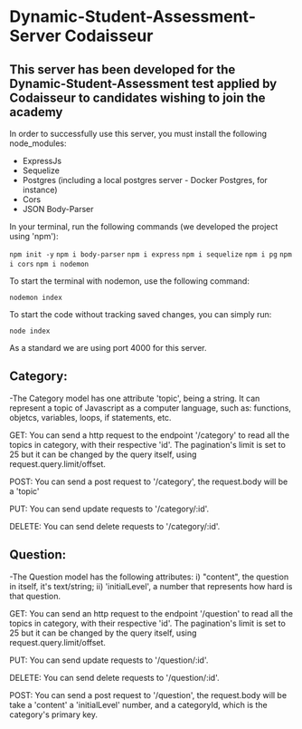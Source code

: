  # Dynamic-Student-Assessment-Server Codaisseur

 ## This server has been developed for the Dynamic-Student-Assessment test applied by Codaisseur to candidates wishing to join the academy

 In order to successfully use this server, you must install the following node_modules:

 - ExpressJs
 - Sequelize 
 - Postgres (including a local postgres server - Docker Postgres, for instance)
 - Cors 
 - JSON Body-Parser

 In your terminal, run the following commands (we developed the project using 'npm'):

 `npm init -y`
 `npm i body-parser`
 `npm i express`
 `npm i sequelize`
 `npm i pg`
 `npm i cors`
 `npm i nodemon`

 To start the terminal with nodemon, use the following command:

 `nodemon index`
 
 To start the code without tracking saved changes, you can simply run:

 `node index`

 As a standard we are using port 4000 for this server.

 ## Category:

-The Category model has one attribute 'topic', being a string. It can represent a topic of Javascript as a computer language, such as: functions, objetcs, variables, loops, if statements, etc.

GET: You can send a http request to the endpoint 
'/category' to read all the topics in category, with their respective 'id'. The pagination's limit is set to 25 but it can be changed by the query itself, using request.query.limit/offset.

POST: You can send a post request to '/category', the request.body will be a 'topic'

PUT: You can send update requests to '/category/:id'.

DELETE: You can send delete requests to '/category/:id'.

## Question:

-The Question model has the following attributes: i) "content", the question in itself, it's text/string; ii) 'initialLevel', a number that represents how hard is that question.

GET: You can send an http request to the endpoint 
'/question' to read all the topics in category, with their respective 'id'. The pagination's limit is set to 25 but it can be changed by the query itself, using request.query.limit/offset. 

PUT: You can send update requests to '/question/:id'.

DELETE: You can send delete requests to '/question/:id'.

POST: You can send a post request to '/question', the request.body will be take a 'content' a 'initialLevel' number, and a categoryId, which is the category's primary key. 




